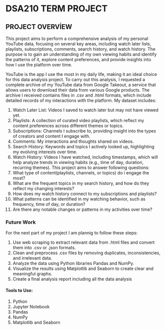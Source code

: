 # DSA210 TERM PROJECT
## PROJECT OVERVİEW
This project aims to perform a comprehensive analysis of my personal YouTube data, focusing on several key areas, including watch later lists, playlists, subscriptions, comments, search history, and watch history. The purpose is to gain an understanding of my own viewing habits and identify the patterns of it, explore content preferences, and provide insights into how I use the platform over time.

YouTube is the app I use the most in my daily life, making it an ideal choice for this data analysis project. To carry out this analysis, I requested a complete archive of my YouTube data from Google Takeout, a service that allows users to download their data from various Google products. The archive I received contains files in .csv and .html formats, which include detailed records of my interactions with the platform. My dataset includes:

1) Watch Later List: Videos I saved to watch later but may not have viewed yet.
2) Playlists: A collection of curated video playlists, which reflect my content preferences across different themes or topics.
3) Subscriptions: Channels I subscribe to, providing insight into the types of creators and content I engage with.
4) Comments: My interactions and thoughts shared on videos.
5) Search History: Keywords and topics I actively looked up, highlighting my evolving interests over time.
6) Watch History: Videos I have watched, including timestamps, which will help analyze trends in viewing habits (e.g., time of day, duration, recurring themes).
This project aims to answer following questions:
1) What type of content(playlists, channels, or topics) do i engage the most?
2) What are the frequent topics in my search history, and how do they reflect my changing interests?
3) How does my watch history connect to my subscriptions and playlists?
4) What patterns can be identified in my watching behavior, such as frequency, time of day, or duration?
5) Are there any notable changes or patterns in my activities over time?
### Future Work
For the next part of my project I am plannig to follow these steps:

1) Use web scraping to extract relevant data from .html files and convert them into .csv or .json formats.
2) Clean and preprocess .csv files by removing duplicates, inconsistencies, and irrelevant data.
3) Analyze the data using Python libraries Pandas and NumPy.
4) Visualize the results using Matplotlib and Seaborn to create clear and meaningful graphs.
5) Create a final analysis report including all the data analysis
#### Tools to Use:
1) Python
2) Jupyter Notebook
3) Pandas
4) NumPy
5) Matplotlib and Seaborn


